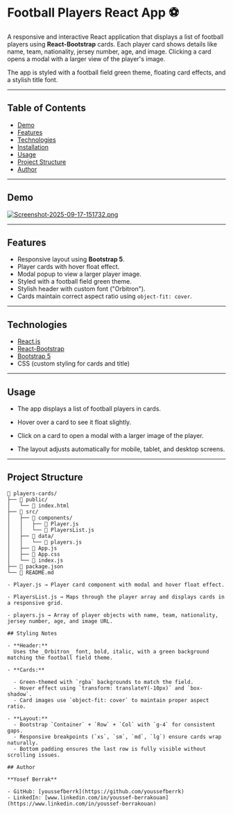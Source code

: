 # Football Players React App ⚽

A responsive and interactive React application that displays a list of football players using **React-Bootstrap** cards. Each player card shows details like name, team, nationality, jersey number, age, and image. Clicking a card opens a modal with a larger view of the player's image.

The app is styled with a football field green theme, floating card effects, and a stylish title font.

---

## Table of Contents

- [Demo](#demo)
- [Features](#features)
- [Technologies](#technologies)
- [Installation](#installation)
- [Usage](#usage)
- [Project Structure](#project-structure)
- [Author](#author)

---

## Demo

[![Screenshot-2025-09-17-151732.png](https://i.postimg.cc/7PTpx7ry/Screenshot-2025-09-17-151732.png)](https://postimg.cc/V5m7gJN7)

---

## Features

- Responsive layout using **Bootstrap 5**.
- Player cards with hover float effect.
- Modal popup to view a larger player image.
- Styled with a football field green theme.
- Stylish header with custom font ("Orbitron").
- Cards maintain correct aspect ratio using `object-fit: cover`.

---

## Technologies

- [React.js](https://reactjs.org/)
- [React-Bootstrap](https://react-bootstrap.github.io/)
- [Bootstrap 5](https://getbootstrap.com/)
- CSS (custom styling for cards and title)

---

## Usage

- The app displays a list of football players in cards.

- Hover over a card to see it float slightly.

- Click on a card to open a modal with a larger image of the player.

- The layout adjusts automatically for mobile, tablet, and desktop screens.

---

## Project Structure

```plaintext
📁 players-cards/
├── 📁 public/
│   └── 📄 index.html
├── 📁 src/
│   ├── 📁 components/
│   │   ├── 📄 Player.js
│   │   └── 📄 PlayersList.js
│   ├── 📁 data/
│   │   └── 📄 players.js
│   ├── 📄 App.js
│   ├── 📄 App.css
│   └── 📄 index.js
├── 📄 package.json
└── 📄 README.md

- Player.js → Player card component with modal and hover float effect.

- PlayersList.js → Maps through the player array and displays cards in a responsive grid.

- players.js → Array of player objects with name, team, nationality, jersey number, age, and image URL.

## Styling Notes

- **Header:**  
  Uses the _Orbitron_ font, bold, italic, with a green background matching the football field theme.

- **Cards:**

  - Green-themed with `rgba` backgrounds to match the field.
  - Hover effect using `transform: translateY(-10px)` and `box-shadow`.
  - Card images use `object-fit: cover` to maintain proper aspect ratio.

- **Layout:**
  - Bootstrap `Container` + `Row` + `Col` with `g-4` for consistent gaps.
  - Responsive breakpoints (`xs`, `sm`, `md`, `lg`) ensure cards wrap naturally.
  - Bottom padding ensures the last row is fully visible without scrolling issues.

## Author

**Yosef Berrak**

- GitHub: [youssefberrk](https://github.com/youssefberrk)
- LinkedIn: [www.linkedin.com/in/youssef-berrakouan](https://www.linkedin.com/in/youssef-berrakouan)

